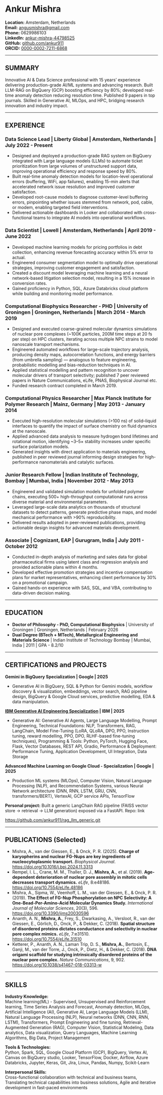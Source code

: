 # Ankur Mishra

**Location:** Amsterdam, Netherlands  
**Email:** angusmishra@gmail.com  
**Phone:** 0629986103  
**LinkedIn:** [ankur-mishra-44798525](https://www.linkedin.com/in/ankur-mishra-44798525/)  
**GitHub:** [github.com/ankur911](https://github.com/ankur911)  
**ORCID:** [0000-0002-7211-6868](https://orcid.org/0000-0002-7211-6868)

---

## SUMMARY

Innovative AI & Data Science professional with 15 years’ experience delivering production-grade AI/ML systems and advancing research. Built LLM-RAG on BigQuery (GCP) boosting efficiency by 80%; developed real-time anomaly detection reducing resolution time. Published 9 papers in top journals. Skilled in Generative AI, MLOps, and HPC, bridging research innovation and industry impact.

---

## EXPERIENCE

### Data Science Lead | Liberty Global | Amsterdam, Netherlands | July 2022 - Present
- Designed and deployed a production-grade RAG system on BigQuery integrated with Large language models (LLMs) to automate ticket prioritization from large volumes of unstructured support data, improving operational efficiency and response speed by 80%.
- Built real-time anomaly detection models for location-level operational errors (buffering, WiFi, app failures), enabling 15-min alerts that accelerated network issue resolution and improved customer satisfaction.
- Developed root-cause models to diagnose customer-level buffering errors, pinpointing whether issues stemmed from network, pod, cable, or modem, enabling targeted field interventions.
- Delivered actionable dashboards in Looker and collaborated with cross-functional teams to integrate AI models into operational workflows.

### Data Scientist | Lowell | Amsterdam, Netherlands | April 2019 - June 2022
- Developed machine learning models for pricing portfolios in debt collection, enhancing revenue forecasting accuracy within 5% error to actual.
- Engineered consumer segmentation model to optimally drive operational strategies, improving customer engagement and satisfaction.
- Created a discount model leveraging machine learning and a neural network-based litigation selection model, resulting in a 15% increase in conversion rates.
- Gained proficiency in Python, SQL, Azure Databricks cloud platform while building and monitoring model performance.

### Computational Biophysics Researcher - PHD | University of Groningen | Groningen, Netherlands | March 2014 - March 2019
- Designed and executed coarse-grained molecular dynamics simulations of nuclear pore complexes (~100K particles, 200M time steps at 20 fs per step) on HPC clusters, iterating across multiple NPC strains to model nanoscale transport mechanisms.
- Engineered automated workflows for large-scale trajectory analysis, producing density maps, autocorrelation functions, and energy barriers (from umbrella sampling) — analogous to feature engineering, probabilistic modelling and bias-reduction techniques in AI.
- Applied statistical modelling and pattern recognition to uncover molecular drivers of transport selectivity; published 7 peer reviewed papers in Nature Communications, eLife, PNAS, Biophysical Journal etc.
- Funded research contract completed in March 2019.

### Computational Physics Researcher | Max Planck Institute for Polymer Research | Mainz, Germany | May 2013 - January 2014
- Executed high-resolution molecular simulations (>100 ns) of solid–liquid interfaces to quantify the impact of surface chemistry on fluid dynamics at the nanoscale.
- Applied advanced data analysis to measure hydrogen bond lifetimes and rotational motion, identifying ~3–5× stability increases under specific surface polarization models.
- Generated insights with direct application to materials engineering, published in peer reviewed journal informing design strategies for high-performance nanomaterials and catalytic surfaces.

### Junior Research Fellow | Indian Institute of Technology, Bombay | Mumbai, India | November 2012 - May 2013
- Engineered and validated simulation models for unfolded polymer chains, executing 500+ high-throughput computational runs across diverse material and environmental parameters.
- Leveraged large-scale data analytics on thousands of structural datasets to detect patterns, generate predictive phase maps, and model mechanical performance with >90% reproducibility.
- Delivered results adopted in peer-reviewed publications, providing actionable design insights for advanced materials development.

### Associate | Cognizant, EAP | Gurugram, India | July 2011 - October 2012
- Conducted in-depth analysis of marketing and sales data for global pharmaceutical firms using latent class and regression analysis and provided actionable plans within 4 months.
- Developed effective promotion strategies and incentive compensation plans for market representatives, enhancing client performance by 30% on a promotional campaign.
- Gained hands-on experience with SAS, SQL, and VBA, contributing to data-driven decision making.

---

## EDUCATION

- **Doctor of Philosophy - PhD, Computational Biophysics** | University of Groningen | Groningen, Netherlands | February 2026
- **Dual Degree (BTech + MTech), Metallurgical Engineering and Materials Science** | Indian Institute of Technology Bombay | Mumbai, India | 2011 | GPA - 8.2/10

---

## CERTIFICATIONS and PROJECTS

**Gemini in BigQuery Specialization | Google | 2025**
- Generative AI in BigQuery, SQL & Python for Gemini models, workflow discovery & visualization, embeddings, vector search, RAG pipeline design, BigQuery & Google Cloud services, predictive modelling, EDA & data manipulation.

**[IBM Generative AI Engineering Specialization](https://www.coursera.org/account/accomplishments/professional-cert/8DKGL1RJB0QX?utm_source=link&utm_medium=certificate&utm_content=cert_image&utm_campaign=sharing_cta&utm_product=prof) | IBM | 2025**
- Generative AI: Generative AI Agents, Large Language Modelling, Prompt Engineering, Technical Foundations: NLP, Transformers, RAG, LangChain, Model Fine-Tuning (LoRA, QLoRA, DPO, PPO, Instruction tuning, reward modelling, PPO, DPO, RLHF-based fine-tuning techniques), Programming & Tools: Python, PyTorch, Hugging Face, Flask, Vector Databases, REST API, Gradio, Performance & Deployment: Performance Tuning, Application Development, UI Integration, Data Storage

**Advanced Machine Learning on Google Cloud - Specialization | Google | 2025**
- Production ML systems (MLOps), Computer Vision, Natural Language Processing (NLP), and Recommendation Systems, various Neural Network architecture (DNN, RNN, LSTM, GRU, CNN, transformers/BERT), VertexAI, GCP service APIs, TensorFlow

**Personal project:** Built a generic LangChain RAG pipeline (FAISS vector store → retrieval → LLM generation) exposed via a FastAPI. Repo: link

https://github.com/ankur911/rag_llm_generic.git

---

## PUBLICATIONS (Selected)

- Mishra, A., van der Giessen, E., & Onck, P. R. (2025). **Charge of karyopherins and nuclear FG-Nups are key ingredients of nucleocytoplasmic transport.** *Biophysical Journal*. https://doi.org/10.1016/j.bpj.2024.11.3313
- Rempel, I. L., Crane, M. M., Thaller, D. J., **Mishra, A.**, et al. (2019). **Age-dependent deterioration of nuclear pore assembly in mitotic cells decreases transport dynamics.** *eLife*, 8:e48186. https://doi.org/10.7554/eLife.48186
- Mishra, A., Sipma, W., Veenhoff, L. M., van der Giessen, E., & Onck, P. R. (2019). **The Effect of FG-Nup Phosphorylation on NPC Selectivity: A One-Bead-Per-Amino-Acid Molecular Dynamics Study.** *International Journal of Molecular Sciences*, 20(3), 596. https://doi.org/10.3390/ijms20030596
- Ananth, A. N., **Mishra, A.**, Frey, S., Dwarkasing, A., Versloot, R., van der Giessen, E., Görlich, D., Onck, P., & Dekker, C. (2018). **Spatial structure of disordered proteins dictates conductance and selectivity in nuclear pore complex mimics.** *eLife*, 7:e31510. https://doi.org/10.7554/eLife.31510
- Ketterer, P., Ananth, A. N., Laman Trip, D. S., **Mishra, A.**, Bertosin, E., Ganji, M., van der Torre, J., Onck, P., Dietz, H., & Dekker, C. (2018). **DNA origami scaffold for studying intrinsically disordered proteins of the nuclear pore complex.** *Nature Communications*, 9, 902. https://doi.org/10.1038/s41467-018-03313-w

---

## SKILLS

**Industry Knowledge:**  
Machine learning(ML) - Supervised, Unsupervised and Reinforcement learning, Time Series Analysis and Forecast, Anomaly detection, MLOps, Artificial Intelligence (AI), Generative AI, Large Language Models (LLM), Natural Language Processing (NLP), Neural networks (DNN, CNN, RNN, LSTM), Transformers, Prompt Engineering and fine tuning, Retrieval-Augmented Generation (RAG), Computer Vision, Statistical Modeling, Data analytics, Data visualization, Query Languages, Machine Learning Algorithms, Big Data, Project Management

**Tools & Technologies:**  
Python, Spark, SQL, Google Cloud Platform (GCP), BigQuery, Vertex AI, Canvas on BigQuery studio, Looker, TensorFlow, Docker, Airflow, Azure Databricks, Jupyter, Keras, Git, Jira, Linux, Pandas, Numpy, Scikit-Learn

**Interpersonal Skills:**  
Cross-functional collaboration with technical and business teams, Translating technical capabilities into business solutions, Agile and iterative development in fast-paced environments
